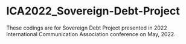 # ICA2022_Sovereign-Debt-Project
These codings are for Sovereign Debt Project presented in 2022 International Communication Association conference on May, 2022.
